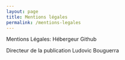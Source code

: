 ```yaml
---
layout: page
title: Mentions légales
permalink: /mentions-legales
---
```



Mentions Légales: 
Hébergeur
Github


Directeur de la publication
Ludovic Bouguerra
